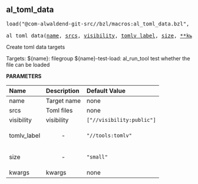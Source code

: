 <!-- Generated with Stardoc: http://skydoc.bazel.build -->



<a id="al_toml_data"></a>

## al_toml_data

<pre>
load("@com-alwaldend-git-src//bzl/macros:al_toml_data.bzl", "al_toml_data")

al_toml_data(<a href="#al_toml_data-name">name</a>, <a href="#al_toml_data-srcs">srcs</a>, <a href="#al_toml_data-visibility">visibility</a>, <a href="#al_toml_data-tomlv_label">tomlv_label</a>, <a href="#al_toml_data-size">size</a>, <a href="#al_toml_data-kwargs">**kwargs</a>)
</pre>

Create toml data targets

Targets:
    ${name}: filegroup
    ${name}-test-load: al_run_tool test whether the file can be loaded


**PARAMETERS**


| Name  | Description | Default Value |
| :------------- | :------------- | :------------- |
| <a id="al_toml_data-name"></a>name |  Target name   |  none |
| <a id="al_toml_data-srcs"></a>srcs |  Toml files   |  none |
| <a id="al_toml_data-visibility"></a>visibility |  visibility   |  `["//visibility:public"]` |
| <a id="al_toml_data-tomlv_label"></a>tomlv_label |  <p align="center"> - </p>   |  `"//tools:tomlv"` |
| <a id="al_toml_data-size"></a>size |  <p align="center"> - </p>   |  `"small"` |
| <a id="al_toml_data-kwargs"></a>kwargs |  kwargs   |  none |


